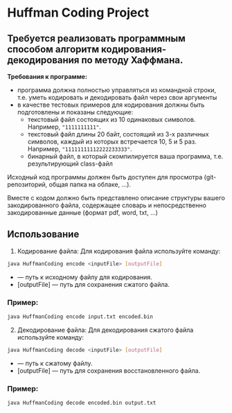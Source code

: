 # Huffman Coding Project
## Требуется реализовать программным способом алгоритм кодирования-декодирования по методу Хаффмана.

**Требования к программе:**

- программа должна полностью управляться из командной строки, т.е. уметь кодировать и декодировать файл через свои аргументы
- в качестве тестовых примеров для кодирования должны быть подготовлены и показаны следующие:
  - текстовый файл состоящих из 10 одинаковых символов. Например, `"1111111111"`.
  - текстовый файл длины 20 байт, состоящий из 3-х различных символов, каждый из которых встречается 10, 5 и 5 раз. Например, `"11111111112222233333"`.
  - бинарный файл, в который скомпилируется ваша программа, т.е. результирующий class-файл

Исходный код программы должен быть доступен для просмотра (git-репозиторий, общая папка на облаке, ...).

Вместе с кодом должно быть представлено описание структуры вашего закодированного файла, содержащее словарь и непосредственно закодированные данные (формат pdf, word, txt, ...)

## Использование

1. Кодирование файла: Для кодирования файла используйте команду:
```bash
java HuffmanCoding encode <inputFile> [outputFile]
```
- <inputFile> — путь к исходному файлу для кодирования.
- [outputFile] — путь для сохранения сжатого файла.
### Пример:
```bash
java HuffmanCoding encode input.txt encoded.bin
```
2. Декодирование файла: Для декодирования сжатого файла используйте команду:
```bash
java HuffmanCoding decode <inputFile> [outputFile]
```
- <inputFile> — путь к сжатому файлу.
- [outputFile] — путь для сохранения восстановленного файла.
### Пример:
```bash
java HuffmanCoding decode encoded.bin output.txt
```
